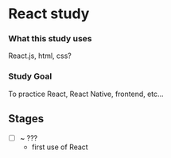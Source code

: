 # React study

### What this study uses

React.js, html, css?

### Study Goal

To practice React, React Native, frontend, etc...

## Stages

- [ ] ~ ???
  - first use of React
